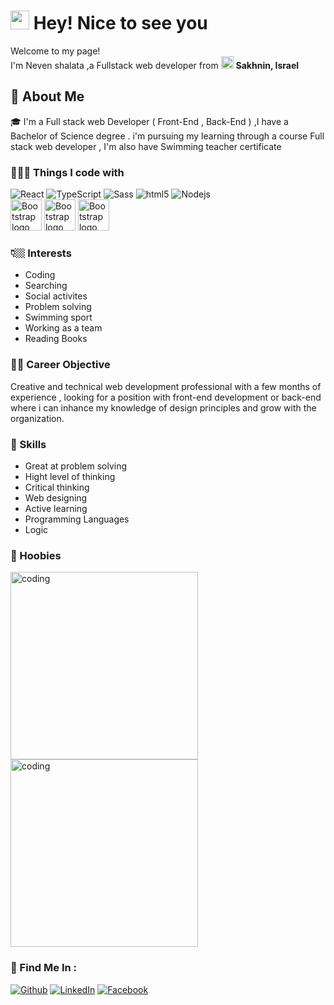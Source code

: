 <h1><img src="https://emojis.slackmojis.com/emojis/images/1531849430/4246/blob-sunglasses.gif?1531849430" width="30"/> Hey! Nice to see you</h1>
<p>Welcome to my page! </br> I'm Neven shalata ,a Fullstack web developer from <img src="https://cdn-icons-png.flaticon.com/512/203/203043.png" width="20"/> <b>Sakhnin, Israel</b> </p>

<h2> 👊 About Me  </h2>

 <p>🎓 I'm a Full stack web Developer ( Front-End , Back-End ) ,I have a Bachelor of Science degree .
i'm pursuing my learning through a course Full stack web developer , I'm also have Swimming teacher certificate  </p>

<h3>  👩🏻‍💻 Things I code with</h3>
<div>
 <img alt="React" src="https://img.shields.io/badge/-React-45b8d8?style=flat-square&logo=react&logoColor=white" />   <img alt="TypeScript" src="https://img.shields.io/badge/-TypeScript-007ACC?style=flat-square&logo=typescript&logoColor=white" />    <img alt="Sass" src="https://img.shields.io/badge/-Sass-CC6699?style=flat-square&logo=sass&logoColor=white" /> <img alt="html5" src="https://img.shields.io/badge/-HTML5-E34F26?style=flat-square&logo=html5&logoColor=white" /> 
<img alt="Nodejs" src="https://img.shields.io/badge/-Nodejs-43853d?style=flat-square&logo=Node.js&logoColor=white" /> 
  </div>
  <div>
  <img src="https://v5.getbootstrap.com/docs/5.0/assets/brand/bootstrap-logo-shadow.png" alt="Bootstrap logo" width="50" height="50">
    <img src="https://upload.wikimedia.org/wikipedia/commons/thumb/d/d5/CSS3_logo_and_wordmark.svg/1200px-CSS3_logo_and_wordmark.svg.png" alt="Bootstrap logo" width="50" height="50">
   <img src="https://e7.pngegg.com/pngimages/780/695/png-clipart-javascript-comment-html-logo-international-conference-on-missions-node-js-icon-angle-text.png" alt="Bootstrap logo" width="50" height="50">
</div>
 <h3>👇🏼 Interests</h3>
            <ul>
  <li>Coding</li>
    <li>Searching </li>
                <li>Social activites</li>
                <li> Problem solving</li>
                <li>Swimming sport</li>
                <li>Working as a team</li>
                <li> Reading Books</li>
            </ul>
            
   <h3> 👩‍💼 Career Objective </h3>
            <p> Creative and technical web development professional with a few months of experience ,
                looking for a position with front-end development or back-end where i can inhance my knowledge of design
                principles and grow with the organization. </p>
                <h3> 💪 Skills </h3>
                <ul>
  <li> Great at problem solving </li>
  <li>  Hight level of thinking </li>
   <li> Critical thinking  </li>
   <li>Web designing   </li>
   <li> Active learning  </li>
   <li> Programming Languages  </li>
   <li> Logic  </li>
  </ul>
  
  <h3>🎯 Hoobies </h3>
  <div>
  <img src="https://c.tenor.com/2uyENRmiUt0AAAAC/coding.gif"alt="coding" alt="coding" width="300" height="300" >   <img src="https://c.tenor.com/zXVQNOHKD_YAAAAC/swimming-freestyle-swimming.gif"alt="coding" alt="coding" width="300" height="300" > 
  </div>
  <h3> 🔔 Find Me In : </h3>
  <p><a href="https://github.com/nevensh" target="_blank"><img alt="Github" src="https://img.shields.io/badge/GitHub-%2312100E.svg?&style=for-the-badge&logo=Github&logoColor=white" /></a>
  <a href="https://www.linkedin.com/in/neven-shalata-8336b022b/" target="_blank"><img alt="LinkedIn" src="https://img.shields.io/badge/linkedin-%230077B5.svg?&style=for-the-badge&logo=linkedin&logoColor=white" /></a>
  <a href="https://www.facebook.com/reallove.haiadre" target="_blank"><img alt="Facebook" src="https://img.shields.io/badge/facebook-%2312100E.svg?&style=for-the-badge&logo=facebook&logoColor=white" /></a>
 
  
  
                
     





